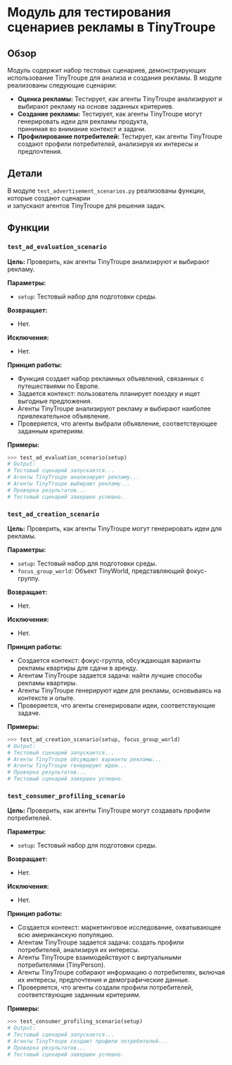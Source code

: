 # Модуль для тестирования сценариев рекламы в TinyTroupe

## Обзор

Модуль содержит набор тестовых сценариев, демонстрирующих использование TinyTroupe для анализа и создания рекламы. 
В модуле реализованы следующие сценарии:

- **Оценка рекламы:** Тестирует, как агенты TinyTroupe анализируют и выбирают рекламу на основе заданных критериев. 
- **Создание рекламы:** Тестирует, как агенты TinyTroupe могут генерировать идеи для рекламы продукта,  
  принимая во внимание контекст и задачи.
- **Профилирование потребителей:** Тестирует, как агенты TinyTroupe создают профили потребителей, 
  анализируя их интересы и предпочтения.

## Детали

В модуле `test_advertisement_scenarios.py` реализованы функции, которые  создают сценарии  
и запускают агентов TinyTroupe для решения задач.

## Функции

### `test_ad_evaluation_scenario`

**Цель:** Проверить, как агенты TinyTroupe анализируют и выбирают рекламу.

**Параметры:**

- `setup`: Тестовый набор для подготовки среды.

**Возвращает:** 

- Нет.

**Исключения:**

- Нет.

**Принцип работы:**

- Функция создает набор рекламных объявлений, связанных с путешествиями по Европе.
- Задается контекст: пользователь планирует поездку и ищет выгодные предложения.
- Агенты TinyTroupe анализируют рекламу и выбирают наиболее привлекательное объявление. 
- Проверяется, что агенты выбрали объявление, соответствующее заданным критериям.

**Примеры:**

```python
>>> test_ad_evaluation_scenario(setup)
# Output:
# Тестовый сценарий запускается...
# Агенты TinyTroupe анализируют рекламу...
# Агенты TinyTroupe выбирают рекламу...
# Проверка результатов...
# Тестовый сценарий завершен успешно.
```

### `test_ad_creation_scenario`

**Цель:** Проверить, как агенты TinyTroupe могут генерировать идеи для рекламы.

**Параметры:**

- `setup`: Тестовый набор для подготовки среды.
- `focus_group_world`: Объект TinyWorld, представляющий фокус-группу.

**Возвращает:**

- Нет.

**Исключения:**

- Нет.

**Принцип работы:**

- Создается контекст: фокус-группа, обсуждающая варианты рекламы квартиры для сдачи в аренду.
- Агентам TinyTroupe задается задача: найти лучшие способы рекламы квартиры.
- Агенты TinyTroupe генерируют идеи для рекламы, основываясь на контексте и опыте.
- Проверяется, что агенты сгенерировали идеи, соответствующие задаче.

**Примеры:**

```python
>>> test_ad_creation_scenario(setup, focus_group_world)
# Output:
# Тестовый сценарий запускается...
# Агенты TinyTroupe обсуждают варианты рекламы...
# Агенты TinyTroupe генерируют идеи...
# Проверка результатов...
# Тестовый сценарий завершен успешно.
```

### `test_consumer_profiling_scenario`

**Цель:** Проверить, как агенты TinyTroupe могут создавать профили потребителей.

**Параметры:**

- `setup`: Тестовый набор для подготовки среды.

**Возвращает:**

- Нет.

**Исключения:**

- Нет.

**Принцип работы:**

- Создается контекст: маркетинговое исследование, охватывающее всю американскую популяцию.
- Агентам TinyTroupe задается задача: создать профили потребителей, анализируя их интересы.
- Агенты TinyTroupe взаимодействуют с виртуальными потребителями (TinyPerson).
- Агенты TinyTroupe собирают информацию о потребителях, включая их интересы, предпочтения и демографические данные.
- Проверяется, что агенты создали профили потребителей, соответствующие заданным критериям.

**Примеры:**

```python
>>> test_consumer_profiling_scenario(setup)
# Output:
# Тестовый сценарий запускается...
# Агенты TinyTroupe создают профили потребителей...
# Проверка результатов...
# Тестовый сценарий завершен успешно.